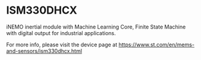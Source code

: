 # ISM330DHCX

iNEMO inertial module with Machine Learning Core, Finite State Machine with digital output for industrial applications.

For more info, please visit the device page at https://www.st.com/en/mems-and-sensors/ism330dhcx.html


